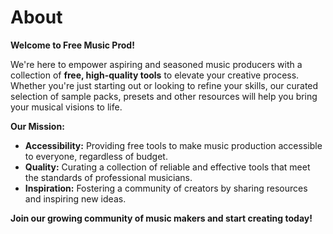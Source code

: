 # About

**Welcome to Free Music Prod!**

We're here to empower aspiring and seasoned music producers with a collection of **free, high-quality tools** to elevate your creative process. Whether you're just starting out or looking to refine your skills, our curated selection of sample packs, presets and other resources will help you bring your musical visions to life.

**Our Mission:**
* **Accessibility:** Providing free tools to make music production accessible to everyone, regardless of budget.
* **Quality:** Curating a collection of reliable and effective tools that meet the standards of professional musicians.
* **Inspiration:** Fostering a community of creators by sharing resources and inspiring new ideas.

**Join our growing community of music makers and start creating today!**